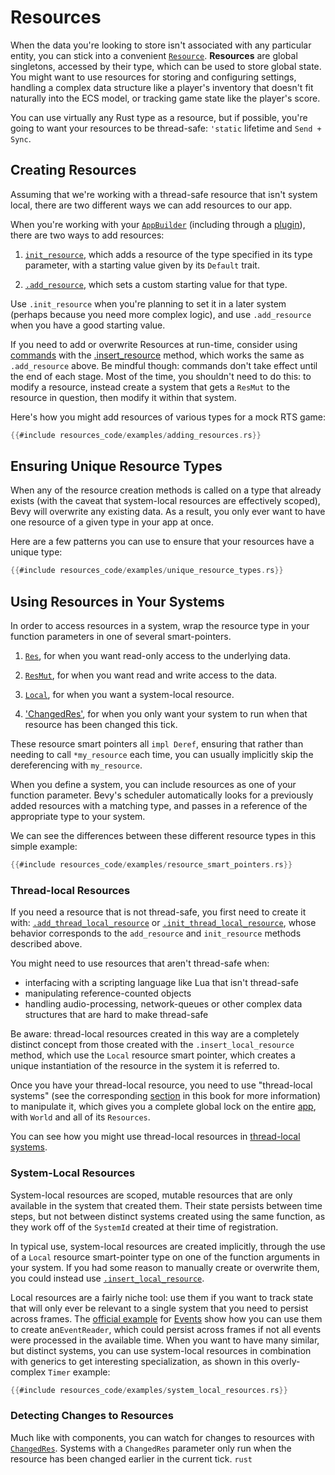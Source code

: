 # Resources

When the data you're looking to store isn't associated with any particular entity, you can stick into a convenient [`Resource`]((https://docs.rs/bevy/0.4.0/bevy/ecs/trait.Resource.html)).
**Resources** are global singletons, accessed by their type, which can be used to store global state.
You might want to use resources for storing and configuring settings, handling a complex data structure like a player's inventory that doesn't fit naturally into the ECS model, or tracking game state like the player's score.

You can use virtually any Rust type as a resource, but if possible, you're going to want your resources to be thread-safe: `'static` lifetime and `Send + Sync`.

## Creating Resources

Assuming that we're working with a thread-safe resource that isn't system local, there are two different ways we can add resources to our app.

When you're working with your [`AppBuilder`](../internals/app-builder.md) (including through a [plugin](../../organization/plugins.md)), there are two ways to add resources:

1. [`init_resource`](https://docs.rs/bevy/0.4.0/bevy/app/struct.AppBuilder.html#method.init_resource), which adds a resource of the type specified in its type parameter, with a starting value given by its `Default` trait.

2. [`.add_resource`](https://docs.rs/bevy/0.4.0/bevy/app/struct.AppBuilder.html#method.add_resource), which sets a custom starting value for that type.

Use `.init_resource` when you're planning to set it in a later system (perhaps because you need more complex logic), and use `.add_resource` when you have a good starting value.

If you need to add or overwrite Resources at run-time, consider using [commands](commands.md) with the [.insert_resource](https://docs.rs/bevy/0.4.0/bevy/ecs/struct.Commands.html#method.insert_resource) method, which works the same as `.add_resource` above. Be mindful though: commands don't take effect until the end of each stage. Most of the time, you shouldn't need to do this: to modify a resource, instead create a system that gets a `ResMut` to the resource in question, then modify it within that system.

Here's how you might add resources of various types for a mock RTS game:
```rust
{{#include resources_code/examples/adding_resources.rs}}
```

## Ensuring Unique Resource Types

When any of the resource creation methods is called on a type that already exists (with the caveat that system-local resources are effectively scoped), Bevy will overwrite any existing data. As a result, you only ever want to have one resource of a given type in your app at once.

Here are a few patterns you can use to ensure that your resources have a unique type:

```rust
{{#include resources_code/examples/unique_resource_types.rs}}
```

## Using Resources in Your Systems

In order to access resources in a system, wrap the resource type in your function parameters in one of several smart-pointers.

1. [`Res`](https://docs.rs/bevy/0.4.0/bevy/ecs/struct.Res.html), for when you want read-only access to the underlying data.
   
2. [`ResMut`](https://docs.rs/bevy/0.4.0/bevy/ecs/struct.ResMut.html), for when you want read and write access to the data.
   
3. [`Local`](https://docs.rs/bevy/0.4.0/bevy/ecs/struct.Local.html), for when you want a system-local resource.

4. ['ChangedRes'](https://docs.rs/bevy/0.4.0/bevy/ecs/struct.ChangedRes.html), for when you only want your system to run when that resource has been changed this tick.

These resource smart pointers all `impl Deref`, ensuring that rather than needing to call `*my_resource` each time, you can usually implicitly skip the dereferencing with `my_resource`. 

When you define a system, you can include resources as one of your function parameter. Bevy's scheduler automatically looks for a  previously added resources with a matching type, and passes in a reference of the appropriate type to your system.

We can see the differences between these different resource types in this simple example:

```rust
{{#include resources_code/examples/resource_smart_pointers.rs}}
```

### Thread-local Resources

If you need a resource that is not thread-safe, you first need to create it with: [`.add_thread_local_resource`](https://docs.rs/bevy/0.4.0/bevy/app/struct.AppBuilder.html#method.add_thread_local_resource) or [`.init_thread_local_resource`](https://docs.rs/bevy/0.4.0/bevy/app/struct.AppBuilder.html#method.init_thread_local_resource), whose behavior corresponds to the `add_resource` and `init_resource` methods described above. 

You might need to use resources that aren't thread-safe when:

- interfacing with a scripting language like Lua that isn't thread-safe
- manipulating reference-counted objects
- handling audio-processing, network-queues or other complex data structures that are hard to make thread-safe

Be aware: thread-local resources created in this way are a completely distinct concept from those created with the `.insert_local_resource` method, which use the `Local` resource smart pointer, which creates a unique instantiation of the resource in the system it is referred to.

Once you have your thread-local resource, you need to use "thread-local systems" (see the corresponding [section](../systems.md) in this book for more information) to manipulate it, which gives you a complete global lock on the entire [app](https://docs.rs/bevy/0.4.0/bevy/app/struct.App.html), with `World` and all of its `Resources`.

You can see how you might use thread-local resources in [thread-local systems](../systems.md).

### System-Local Resources

System-local resources are scoped, mutable resources that are only available in the system that created them. Their state persists between time steps, but not between distinct systems created using the same function, as they work off of the `SystemId` created at their time of registration.

In typical use, system-local resources are created implicitly, through the use of a `Local` resource smart-pointer type on one of the function arguments in your system. If you had some reason to manually create or overwrite them, you could instead use [`.insert_local_resource`](https://docs.rs/bevy/0.4.0/bevy/ecs/struct.Commands.html#method.insert_local_resource).

Local resources are a fairly niche tool: use them if you want to track state that will only ever be relevant to a single system that you need to persist across frames. The [official example](https://github.com/bevyengine/bevy/blob/master/examples/ecs/event.rs) for [Events](events.md) show how you can use them to create an`EventReader`, which could persist across frames if not all events were processed in the available time. When you want to have many similar, but distinct systems, you can use system-local resources in combination with generics to get interesting specialization, as shown in this overly-complex `Timer` example:
```rust
{{#include resources_code/examples/system_local_resources.rs}}
```

### Detecting Changes to Resources

Much like with components, you can watch for changes to resources with [`ChangedRes`](https://docs.rs/bevy/0.4.0/bevy/ecs/struct.ChangedRes.html).
Systems with a `ChangedRes` parameter only run when the resource has been changed earlier in the current tick.
```rust ```
